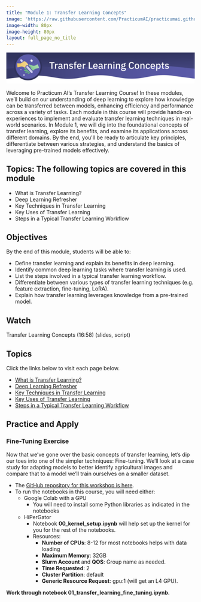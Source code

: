 ```yaml
---
title: "Module 1: Transfer Learning Concepts"
image: 'https://raw.githubusercontent.com/PracticumAI/practicumai.github.io/main/images/icons/practicumai_transfer_learning.png'
image-width: 80px
image-height: 80px
layout: full_page_no_title
---
```


![Transfer Learning Concepts banner](/images/transfer_learning_module1_tl_concepts.png)

Welcome to Practicum AI’s Transfer Learning Course! In these modules, we’ll build on our understanding of deep learning to explore how knowledge can be transferred between models, enhancing efficiency and performance across a variety of tasks. Each module in this course will provide hands-on experiences to implement and evaluate transfer learning techniques in real-world scenarios. In Module 1, we will dig into the foundational concepts of transfer learning, explore its benefits, and examine its applications across different domains. By the end, you'll be ready to articulate key principles, differentiate between various strategies, and understand the basics of leveraging pre-trained models effectively.

## Topics: The following topics are covered in this module

* What is Transfer Learning?
* Deep Learning Refresher
* Key Techniques in Transfer Learning
* Key Uses of Transfer Learning
* Steps in a Typical Transfer Learning Workflow

## Objectives

By the end of this module, students will be able to:

* Define transfer learning and explain its benefits in deep learning.
* Identify common deep learning tasks where transfer learning is used.
* List the steps involved in a typical transfer learning workflow.
* Differentiate between various types of transfer learning techniques (e.g. feature extraction, fine-tuning, LoRA).
* Explain how transfer learning leverages knowledge from a pre-trained model.

## Watch


Transfer Learning Concepts (16:58) (slides, script)

## Topics

Click the links below to visit each page below.

* [What is Transfer Learning?](01.1_what_is_tl.md)
* [Deep Learning Refresher](01.2_dl_refresher.md)
* [Key Techniques in Transfer Learning](01.3_key_techniques.md)
* [Key Uses of Transfer Learning](01.4_key_uses.md)
* [Steps in a Typical Transfer Learning Workflow](01.5_tl_steps.md)

## Practice and Apply

### Fine-Tuning Exercise

Now that we’ve gone over the basic concepts of transfer learning, let’s dip our toes into one of the simpler techniques: Fine-tuning. We’ll look at a case study for adapting models to better identify agricultural images and compare that to a model we’ll train ourselves on a smaller dataset.

* The [GitHub repository for this workshop is here](https://github.com/PracticumAI/transfer_learning).
* To run the notebooks in this course, you will need either:
  * Google Colab with a GPU
    * You will need to install some Python libraries as indicated in the notebooks
  * HiPerGator
    * Notebook **00_kernel_setup.ipynb** will help set up the kernel for you for the rest of the notebooks.
    * Resources:
      * **Number of CPUs**: 8-12 for most notebooks helps with data loading
      * **Maximum Memory**: 32GB
      * **Slurm Account** and **QOS**: Group name as needed.
      * **Time Requested**: 2
      * **Cluster Partition**:  default
      * **Generic Resource Request**: gpu:1  (will get an L4 GPU).

**Work through notebook 01_transfer_learning_fine_tuning.ipynb.**